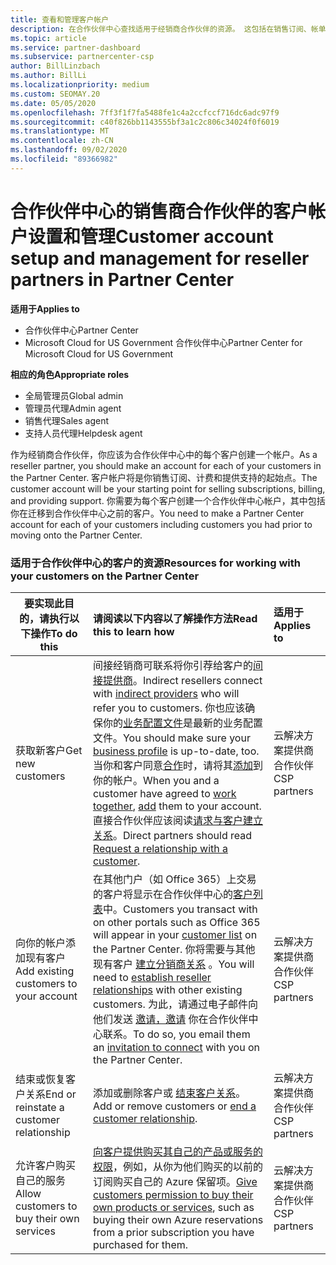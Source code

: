```yaml
---
title: 查看和管理客户帐户
description: 在合作伙伴中心查找适用于经销商合作伙伴的资源。 这包括在销售订阅、帐单或产品/服务支持之前创建客户帐户。
ms.topic: article
ms.service: partner-dashboard
ms.subservice: partnercenter-csp
author: BillLinzbach
ms.author: BillLi
ms.localizationpriority: medium
ms.custom: SEOMAY.20
ms.date: 05/05/2020
ms.openlocfilehash: 7ff3f1f7fa5488fe1c4a2ccfccf716dc6adc97f9
ms.sourcegitcommit: c40f826bb1143555bf3a1c2c806c34024f0f6019
ms.translationtype: MT
ms.contentlocale: zh-CN
ms.lasthandoff: 09/02/2020
ms.locfileid: "89366982"
---
```

# <a name="customer-account-setup-and-management-for-reseller-partners-in-partner-center"></a><span data-ttu-id="64d66-104">合作伙伴中心的销售商合作伙伴的客户帐户设置和管理</span><span class="sxs-lookup"><span data-stu-id="64d66-104">Customer account setup and management for reseller partners in Partner Center</span></span>

<span data-ttu-id="64d66-105">**适用于**</span><span class="sxs-lookup"><span data-stu-id="64d66-105">**Applies to**</span></span>

-  <span data-ttu-id="64d66-106">合作伙伴中心</span><span class="sxs-lookup"><span data-stu-id="64d66-106">Partner Center</span></span>
-  <span data-ttu-id="64d66-107">Microsoft Cloud for US Government 合作伙伴中心</span><span class="sxs-lookup"><span data-stu-id="64d66-107">Partner Center for Microsoft Cloud for US Government</span></span>

<span data-ttu-id="64d66-108">**相应的角色**</span><span class="sxs-lookup"><span data-stu-id="64d66-108">**Appropriate roles**</span></span>

- <span data-ttu-id="64d66-109">全局管理员</span><span class="sxs-lookup"><span data-stu-id="64d66-109">Global admin</span></span>
- <span data-ttu-id="64d66-110">管理员代理</span><span class="sxs-lookup"><span data-stu-id="64d66-110">Admin agent</span></span>
- <span data-ttu-id="64d66-111">销售代理</span><span class="sxs-lookup"><span data-stu-id="64d66-111">Sales agent</span></span>
- <span data-ttu-id="64d66-112">支持人员代理</span><span class="sxs-lookup"><span data-stu-id="64d66-112">Helpdesk agent</span></span>

<span data-ttu-id="64d66-113">作为经销商合作伙伴，你应该为合作伙伴中心中的每个客户创建一个帐户。</span><span class="sxs-lookup"><span data-stu-id="64d66-113">As a reseller partner, you should make an account for each of your customers in the Partner Center.</span></span> <span data-ttu-id="64d66-114">客户帐户将是你销售订阅、计费和提供支持的起始点。</span><span class="sxs-lookup"><span data-stu-id="64d66-114">The customer account will be your starting point for selling subscriptions, billing, and providing support.</span></span> <span data-ttu-id="64d66-115">你需要为每个客户创建一个合作伙伴中心帐户，其中包括你在迁移到合作伙伴中心之前的客户。</span><span class="sxs-lookup"><span data-stu-id="64d66-115">You need to make a Partner Center account for each of your customers including customers you had prior to moving onto the Partner Center.</span></span>

### <a name="resources-for-working-with-your-customers-on-the-partner-center"></a><span data-ttu-id="64d66-116">适用于合作伙伴中心的客户的资源</span><span class="sxs-lookup"><span data-stu-id="64d66-116">Resources for working with your customers on the Partner Center</span></span>

|<span data-ttu-id="64d66-117">**要实现此目的，请执行以下操作**</span><span class="sxs-lookup"><span data-stu-id="64d66-117">**To do this**</span></span>   |<span data-ttu-id="64d66-118">**请阅读以下内容以了解操作方法**</span><span class="sxs-lookup"><span data-stu-id="64d66-118">**Read this to learn how**</span></span>   |<span data-ttu-id="64d66-119">**适用于**</span><span class="sxs-lookup"><span data-stu-id="64d66-119">**Applies to**</span></span>|
|-----------------|:----------------------------|:--------------|
|<span data-ttu-id="64d66-120">获取新客户</span><span class="sxs-lookup"><span data-stu-id="64d66-120">Get new customers</span></span>|<span data-ttu-id="64d66-121">间接经销商可联系将你引荐给客户的[间接提供商](indirect-reseller-tasks-in-partner-center.md)。</span><span class="sxs-lookup"><span data-stu-id="64d66-121">Indirect resellers connect with [indirect providers](indirect-reseller-tasks-in-partner-center.md) who will refer you to customers.</span></span> <span data-ttu-id="64d66-122">你也应该确保你的[业务配置文件](create-a-marketing-profile.md)是最新的业务配置文件。</span><span class="sxs-lookup"><span data-stu-id="64d66-122">You should make sure your [business profile](create-a-marketing-profile.md) is up-to-date, too.</span></span> <span data-ttu-id="64d66-123">当你和客户同意[合作](responding-to-referrals.md)时，请将其[添加](add-a-new-customer.md)到你的帐户。</span><span class="sxs-lookup"><span data-stu-id="64d66-123">When you and a customer have agreed to [work together](responding-to-referrals.md), [add](add-a-new-customer.md) them to your account.</span></span> <span data-ttu-id="64d66-124">直接合作伙伴应该阅读[请求与客户建立关系](request-a-relationship-with-a-customer.md)。</span><span class="sxs-lookup"><span data-stu-id="64d66-124">Direct partners should read [ Request a relationship with a customer](request-a-relationship-with-a-customer.md).</span></span>|<span data-ttu-id="64d66-125">云解决方案提供商合作伙伴</span><span class="sxs-lookup"><span data-stu-id="64d66-125">CSP partners</span></span>|
|<span data-ttu-id="64d66-126">向你的帐户添加现有客户</span><span class="sxs-lookup"><span data-stu-id="64d66-126">Add existing customers to your account</span></span>   | <span data-ttu-id="64d66-127">在其他门户（如 Office 365）上交易的客户将显示在合作伙伴中心的[客户列表](see-your-customer-list.md)中。</span><span class="sxs-lookup"><span data-stu-id="64d66-127">Customers you transact with on other portals such as Office 365 will appear in your [customer list](see-your-customer-list.md) on the Partner Center.</span></span> <span data-ttu-id="64d66-128">你将需要与其他现有客户 [建立分销商关系](indirect-reseller-tasks-in-partner-center.md) 。</span><span class="sxs-lookup"><span data-stu-id="64d66-128">You will need to [establish reseller relationships](indirect-reseller-tasks-in-partner-center.md) with other existing customers.</span></span> <span data-ttu-id="64d66-129">为此，请通过电子邮件向他们发送 [邀请，邀请](responding-to-referrals.md) 你在合作伙伴中心联系。</span><span class="sxs-lookup"><span data-stu-id="64d66-129">To do so, you email them an [invitation to connect](responding-to-referrals.md) with you on the Partner Center.</span></span>   | <span data-ttu-id="64d66-130">云解决方案提供商合作伙伴</span><span class="sxs-lookup"><span data-stu-id="64d66-130">CSP partners</span></span>   |
|<span data-ttu-id="64d66-131">结束或恢复客户关系</span><span class="sxs-lookup"><span data-stu-id="64d66-131">End or reinstate a customer relationship</span></span>   | <span data-ttu-id="64d66-132">添加或删除客户或 [结束客户关系](remove-a-relationship.md)。</span><span class="sxs-lookup"><span data-stu-id="64d66-132">Add or remove customers or [end a customer relationship](remove-a-relationship.md).</span></span>  |   <span data-ttu-id="64d66-133">云解决方案提供商合作伙伴</span><span class="sxs-lookup"><span data-stu-id="64d66-133">CSP partners</span></span> |
|<span data-ttu-id="64d66-134">允许客户购买自己的服务</span><span class="sxs-lookup"><span data-stu-id="64d66-134">Allow customers to buy their own services</span></span>   | <span data-ttu-id="64d66-135">[向客户提供购买其自己的产品或服务的权限](give-customers-permission.md)，例如，从你为他们购买的以前的订阅购买自己的 Azure 保留项。</span><span class="sxs-lookup"><span data-stu-id="64d66-135">[Give customers permission to buy their own products or services](give-customers-permission.md), such as buying their own Azure reservations from a prior subscription you have purchased for them.</span></span>  | <span data-ttu-id="64d66-136">云解决方案提供商合作伙伴</span><span class="sxs-lookup"><span data-stu-id="64d66-136">CSP partners</span></span> |
